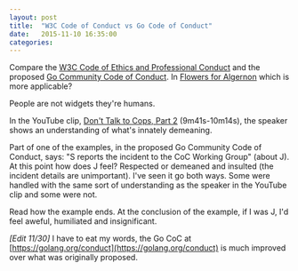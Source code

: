 ```yaml
---
layout: post
title:  "W3C Code of Conduct vs Go Code of Conduct"
date:   2015-11-10 16:35:00
categories:
---
```

Compare the [W3C Code of Ethics and Professional Conduct](http://www.w3.org/Consortium/cepc/) and the proposed [Go Community Code of Conduct](https://github.com/golang/proposal/blob/master/design/13073-code-of-conduct.md). In [Flowers for Algernon](https://en.wikipedia.org/wiki/Flowers_for_Algernon) which is more applicable?

People are not widgets they're humans.

In the YouTube clip, [Don't Talk to Cops, Part 2](http://www.youtube.com/watch?v=08fZQWjDVKE&t=9m41s) (9m41s-10m14s), the speaker shows an understanding of what's innately demeaning.

Part of one of the examples, in the proposed Go Community Code of Conduct, says: "S reports the incident to the CoC Working Group" (about J). At this point how does J feel? Respected or demeaned and insulted (the incident details are unimportant). I've seen it go both ways. Some were handled with the same sort of understanding as the speaker in the YouTube clip and some were not.

Read how the example ends. At the conclusion of the example, if I was J, I'd feel aweful,  humiliated and insignificant.


*[Edit 11/30]* I have to eat my words, the Go CoC at [https://golang.org/conduct](https://golang.org/conduct) is much improved over what was originally proposed.
